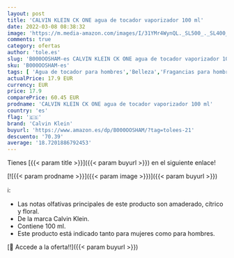 ```yaml
---
layout: post
title: 'CALVIN KLEIN CK ONE agua de tocador vaporizador 100 ml'
date: 2022-03-08 08:38:32
image: 'https://m.media-amazon.com/images/I/31YMr4WynQL._SL500_._SL400_.jpg'
comments: true
category: ofertas
author: 'tole.es'
slug: 'B000OOSHAM-es CALVIN KLEIN CK ONE agua de tocador vaporizador 100 ml'
sku: 'B000OOSHAM-es'
tags: [ 'Agua de tocador para hombres','Belleza','Fragancias para hombres','Fragancias para mujeres','Perfumes y fragancias','agua','calvin klein','de','tocador', ]
actualPrice: 17.9 EUR
currency: EUR
price: 17.9
comparePrice: 60.45 EUR
prodname: 'CALVIN KLEIN CK ONE agua de tocador vaporizador 100 ml'
country: 'es'
flag: '🇪🇸'
brand: 'Calvin Klein'
buyurl: 'https://www.amazon.es/dp/B000OOSHAM/?tag=tolees-21'
descuento: '70.39'
average: '18.7201886792453'
---
```


Tienes [{{< param title >}}]({{< param buyurl >}}) en el siguiente enlace!

[![{{< param prodname >}}]({{< param image >}})]({{< param buyurl >}})

ℹ️:

- Las notas olfativas principales de este producto son amaderado, cítrico y floral.
- De la marca Calvin Klein.
- Contiene 100 ml.
- Este producto está indicado tanto para mujeres como para hombres.

[🛒 Accede a la oferta!!]({{< param buyurl >}})

